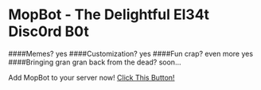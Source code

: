 # MopBot -  The Delightful El34t Disc0rd B0t
####Memes? yes
####Customization? yes
####Fun crap? even more yes
####Bringing gran gran back from the dead? soon...

Add MopBot to your server now!
[Click This Button!](https://bots.discord.io/mopbot)

